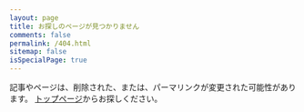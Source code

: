 ```yaml
---
layout: page
title: お探しのページが見つかりません
comments: false
permalink: /404.html
sitemap: false
isSpecialPage: true
---
```


記事やページは、削除された、または、パーマリンクが変更された可能性があります。
[トップページ](/)からお探しください。
